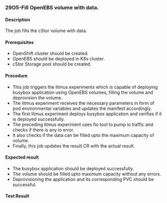 ### 29O5-Fill OpenEBS volume with data.

#### Description
The job fills the cStor volume with data.

#### Prerequisites

- OpenShift cluster should be created.
- OpenEBS should be deployed in K8s cluster.
- cStor Storage pool should be created.

#### Procedure

- This job triggers the litmus experiments which is capable of deploying busybox application using OpenEBS volumes, filling the volume and deprovision the volume.
- The litmus experiment receives the necessary parameters in form of pod environmental variables and updates the manifest accordingly.
- The first litmus experiment deploys busybox application and verifies if it is deployed successfully.
- The preceding litmus experiment uses fio tool to pump io traffic and checks if there is any io error.
- It also checks if the data can be filled upto the maximum capacity of volume.
- Finally, this job updates the result CR with the actual result.

#### Expected result

- The busybox application should be deployed successfully.
- The volume should be filled upto maximum capacity without any errors.
- Deprovisioning the application and its corresponding PVC should be successful.

#### Test Result
